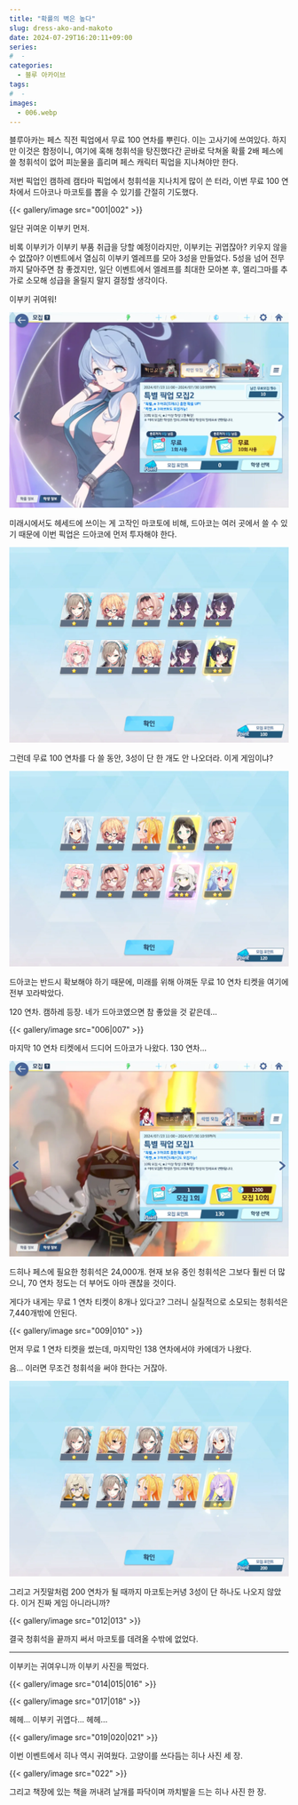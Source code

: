 ```yaml
---
title: "확률의 벽은 높다"
slug: dress-ako-and-makoto
date: 2024-07-29T16:20:11+09:00
series:
#  - 
categories:
  - 블루 아카이브
tags:
#  - 
images:
  - 006.webp
---
```


블루아카는 페스 직전 픽업에서 무료 100 연차를 뿌린다. 이는 고사기에 쓰여있다. 하지만 이것은 함정이니, 여기에 혹해 청휘석을 탕진했다간 곧바로 닥쳐올 확률 2배 페스에 쓸 청휘석이 없어 피눈물을 흘리며 페스 캐릭터 픽업을 지나쳐야만 한다.

저번 픽업인 캠하레 캠타마 픽업에서 청휘석을 지나치게 많이 쓴 터라, 이번 무료 100 연차에서 드아코나 마코토를 뽑을 수 있기를 간절히 기도했다.

{{< gallery/image src="001|002" >}}

일단 귀여운 이부키 먼저.

비록 이부키가 이부키 부품 취급을 당할 예정이라지만, 이부키는 귀엽잖아? 키우지 않을 수 없잖아? 이벤트에서 열심히 이부키 엘레프를 모아 3성을 만들었다. 5성을 넘어 전무까지 달아주면 참 좋겠지만, 일단 이벤트에서 엘레프를 최대한 모아본 후, 엘리그마를 추가로 소모해 성급을 올릴지 말지 결정할 생각이다.

이부키 귀여워!

![](003.webp)

미래시에서도 헤세드에 쓰이는 게 고작인 마코토에 비해, 드아코는 여러 곳에서 쓸 수 있기 때문에 이번 픽업은 드아코에 먼저 투자해야 한다.

![](004.webp)

그런데 무료 100 연차를 다 쓸 동안, 3성이 단 한 개도 안 나오더라. 이게 게임이냐?

![](005.webp)

드아코는 반드시 확보해야 하기 때문에, 미래를 위해 아껴둔 무료 10 연차 티켓을 여기에 전부 꼬라박았다.

120 연차. 캠하레 등장. 네가 드아코였으면 참 좋았을 것 같은데...

{{< gallery/image src="006|007" >}}

마지막 10 연차 티켓에서 드디어 드아코가 나왔다. 130 연차...

![](008.webp)

드히나 페스에 필요한 청휘석은 24,000개. 현재 보유 중인 청휘석은 그보다 훨씬 더 많으니, 70 연차 정도는 더 부어도 아마 괜찮을 것이다.

게다가 내게는 무료 1 연차 티켓이 8개나 있다고? 그러니 실질적으로 소모되는 청휘석은 7,440개밖에 안된다.

{{< gallery/image src="009|010" >}}

먼저 무료 1 연차 티켓을 썼는데, 마지막인 138 연차에서야 카에데가 나왔다.

음... 이러면 무조건 청휘석을 써야 한다는 거잖아.

![](011.webp)

그리고 거짓말처럼 200 연차가 될 때까지 마코토는커녕 3성이 단 하나도 나오지 않았다. 이거 진짜 게임 아니라니까?

{{< gallery/image src="012|013" >}}

결국 청휘석을 끝까지 써서 마코토를 데려올 수밖에 없었다.

***

이부키는 귀여우니까 이부키 사진을 찍었다.

{{< gallery/image src="014|015|016" >}}

{{< gallery/image src="017|018" >}}

헤헤... 이부키 귀엽다... 헤헤...

{{< gallery/image src="019|020|021" >}}

이번 이벤트에서 히나 역시 귀여웠다. 고양이를 쓰다듬는 히나 사진 세 장.

{{< gallery/image src="022" >}}

그리고 책장에 있는 책을 꺼내려 날개를 파닥이며 까치발을 드는 히나 사진 한 장.

